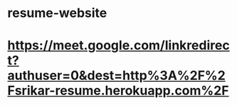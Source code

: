 # resume-website
# https://meet.google.com/linkredirect?authuser=0&dest=http%3A%2F%2Fsrikar-resume.herokuapp.com%2F
